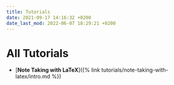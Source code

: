 ```yaml
---
title: Tutorials
date: 2021-09-17 14:16:32 +0200
date_last_mod: 2022-06-07 18:29:21 +0200
---
```


# All Tutorials

- [**Note Taking with LaTeX**]({% link tutorials/note-taking-with-latex/intro.md %})

